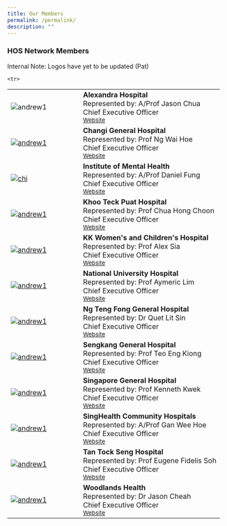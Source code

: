 ```yaml
---
title: Our Members
permalink: /permalink/
description: ""
---
```

<h3>HOS Network Members</h3>

Internal Note: Logos have yet to be updated (Pat) 
<table cellpadding="10" border="0" style="width: 100%;">
<tbody>
	<tr>
<td style="width: 150px;"><img alt="andrew1" src="/images/Leaders/prof%20cherdchai-01.png"></td>
<td><strong>Alexandra Hospital</strong><br>Represented by: A/Prof Jason Chua<br>
Chief Executive Officer <br><a href="https://www.linkedin.com/in/henriks-g%C3%B6ran-147604b3" target="_blank"><small>Website</small></a><br></td>
</tr>


	<tr>
<td style="width: 150px;"><a href="https://www.linkedin.com/in/henriks-g%C3%B6ran-147604b3"><img alt="andrew1" src="/images/Leaders/go╠êran%20henriks_01%20copy.png"></a></td>
<td><strong>Changi General Hospital</strong><br>Represented by: Prof Ng Wai Hoe <br>Chief Executive Officer<br><a href="https://www.linkedin.com/in/henriks-g%C3%B6ran-147604b3" target="_blank"><small>Website</small></a><br></td>
</tr>
<tr>
<td style="width: 150px;"><a href="https://www.linkedin.com/in/hahrie-han-479915"><img alt="chi" src="/images/Leaders/prof%20hahrie%20han-01-min.png"></a></td>
<td><strong>Institute of Mental Health</strong><br>Represented by: A/Prof Daniel Fung<br>Chief Executive Officer<br><a href="https://www.linkedin.com/in/hahrie-han-479915" target="_blank"><small>Website</small></a><br></td>
</tr>
<tr>
<td style="width: 150px;"><a href="https://www.linkedin.com/in/dr-jonathon"><img alt="andrew1" src="/images/Leaders/prof%20jonathon%20gray-01.png"></a></td>
<td><strong>Khoo Teck Puat Hospital</strong><br>Represented by: Prof Chua Hong Choon<br>Chief Executive Officer<br><a href="https://www.linkedin.com/in/dr-jonathon" target="_blank"><small>Website</small></a><br></td>
</tr>
	<tr>
<td style="width: 150px;"><a href="https://www.linkedin.com/in/jonty-heaversedge"><img alt="andrew1" src="/images/Leaders/jonty_heaversedge-01.png"></a></td>
<td><strong>KK Women's and Children's Hospital</strong><br>Represented by: Prof Alex Sia<br>Chief Executive Officer<br><a href="https://www.linkedin.com/in/jonty-heaversedge" target="_blank"><small>Website</small></a><br></td>
</tr>
<tr>
<td style="width: 150px;"><a href="https://www.linkedin.com/in/junaidbajwa"><img alt="andrew1" src="/images/Leaders/dr%20junaid%20bajwa-01.png"></a></td>
<td><strong>National University Hospital</strong><br>Represented by: Prof Aymeric Lim<br>Chief Executive Officer<br><a href="https://www.linkedin.com/in/junaidbajwa" target="_blank"><small>Website</small></a><br></td>
</tr>
<tr>
<td style="width: 150px;"><a href="https://www.linkedin.com/school/saw-swee-hock-school-of-public-health/?originalSubdomain=sg"><img alt="andrew1" src="/images/Leaders/profteoyy.png"></a></td>
<td><strong>Ng Teng Fong General Hospital </strong><br>Represented by: Dr Quet Lit Sin<br>Chief Executive Officer<br><a href="https://www.linkedin.com/school/saw-swee-hock-school-of-public-health/?originalSubdomain=sg" target="_blank"><small>Website</small></a><br></td>
</tr>
<tr><td style="width: 150px;"><a href="https://www.linkedin.com/school/saw-swee-hock-school-of-public-health/?originalSubdomain=sg"><img alt="andrew1" src="/images/Leaders/profteoyy.png"></a></td>
<td><strong>Sengkang General Hospital<br> </strong>Represented by: Prof Teo Eng Kiong<br>Chief Executive Officer<br><a href="https://www.linkedin.com/school/saw-swee-hock-school-of-public-health/?originalSubdomain=sg" target="_blank"><small>Website</small></a><br></td>
</tr>
<tr><td style="width: 150px;"><a href="https://www.linkedin.com/school/saw-swee-hock-school-of-public-health/?originalSubdomain=sg"><img alt="andrew1" src="/images/Leaders/profteoyy.png"></a></td>
<td><strong>Singapore General Hospital</strong><br>Represented by: Prof Kenneth Kwek<br>Chief Executive Officer<br><a href="https://www.linkedin.com/school/saw-swee-hock-school-of-public-health/?originalSubdomain=sg" target="_blank"><small>Website</small></a><br></td>
</tr>
<tr><td style="width: 150px;"><a href="https://www.linkedin.com/school/saw-swee-hock-school-of-public-health/?originalSubdomain=sg"><img alt="andrew1" src="/images/Leaders/profteoyy.png"></a></td>
<td><strong>SingHealth Community Hospitals</strong><br>Represented by: A/Prof Gan Wee Hoe<br>Chief Executive Officer<br><a href="https://www.linkedin.com/school/saw-swee-hock-school-of-public-health/?originalSubdomain=sg" target="_blank"><small>Website</small></a><br></td>
</tr>
<tr><td style="width: 150px;"><a href="https://www.linkedin.com/school/saw-swee-hock-school-of-public-health/?originalSubdomain=sg"><img alt="andrew1" src="/images/Leaders/profteoyy.png"></a></td>
<td><strong>Tan Tock Seng Hospital</strong><br>Represented by: Prof Eugene Fidelis Soh<br>Chief Executive Officer<br><a href="https://www.linkedin.com/school/saw-swee-hock-school-of-public-health/?originalSubdomain=sg" target="_blank"><small>Website</small></a><br></td>
</tr>
<tr><td style="width: 150px;"><a href="https://www.linkedin.com/school/saw-swee-hock-school-of-public-health/?originalSubdomain=sg"><img alt="andrew1" src="/images/Leaders/profteoyy.png"></a></td>
<td><strong>Woodlands Health</strong><br>Represented by: Dr Jason Cheah<br>Chief Executive Officer<br><a href="https://www.linkedin.com/school/saw-swee-hock-school-of-public-health/?originalSubdomain=sg" target="_blank"><small>Website</small></a><br></td>
</tr>


</tbody></table>